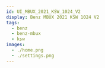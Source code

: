 ```yaml
---
id: UI_MBUX_2021_KSW_1024_V2
display: Benz MBUX 2021 KSW 1024 V2
tags:
  - benz
  - benz-mbux
  - ksw
images:
  - ./home.png
  - ./settings.png
---
```

